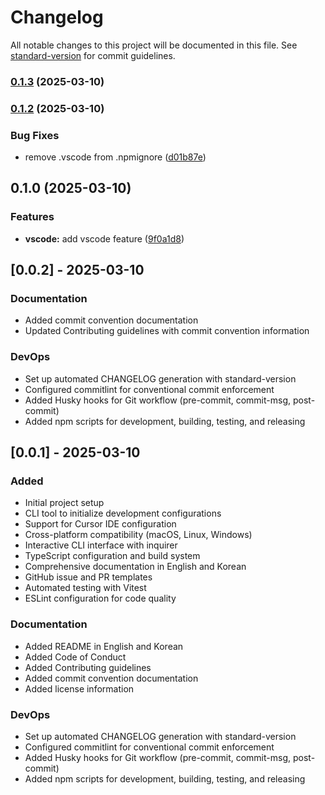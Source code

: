 # Changelog

All notable changes to this project will be documented in this file. See [standard-version](https://github.com/conventional-changelog/standard-version) for commit guidelines.

### [0.1.3](https://github.com/khw1031/doton/compare/v0.1.2...v0.1.3) (2025-03-10)

### [0.1.2](https://github.com/khw1031/doton/compare/v0.1.0...v0.1.2) (2025-03-10)


### Bug Fixes

* remove .vscode from .npmignore ([d01b87e](https://github.com/khw1031/doton/commit/d01b87ed2d8a1fd98528ab60f078517c2eeae1fc))

## 0.1.0 (2025-03-10)

### Features

* **vscode:** add vscode feature ([9f0a1d8](https://github.com/khw1031/doton/commit/9f0a1d8e68851af3837e1bcb1d70d4c22ea0eb9c))

## [0.0.2] - 2025-03-10

### Documentation

- Added commit convention documentation
- Updated Contributing guidelines with commit convention information

### DevOps

- Set up automated CHANGELOG generation with standard-version
- Configured commitlint for conventional commit enforcement
- Added Husky hooks for Git workflow (pre-commit, commit-msg, post-commit)
- Added npm scripts for development, building, testing, and releasing

## [0.0.1] - 2025-03-10

### Added

- Initial project setup
- CLI tool to initialize development configurations
- Support for Cursor IDE configuration
- Cross-platform compatibility (macOS, Linux, Windows)
- Interactive CLI interface with inquirer
- TypeScript configuration and build system
- Comprehensive documentation in English and Korean
- GitHub issue and PR templates
- Automated testing with Vitest
- ESLint configuration for code quality

### Documentation

- Added README in English and Korean
- Added Code of Conduct
- Added Contributing guidelines
- Added commit convention documentation
- Added license information

### DevOps

- Set up automated CHANGELOG generation with standard-version
- Configured commitlint for conventional commit enforcement
- Added Husky hooks for Git workflow (pre-commit, commit-msg, post-commit)
- Added npm scripts for development, building, testing, and releasing
